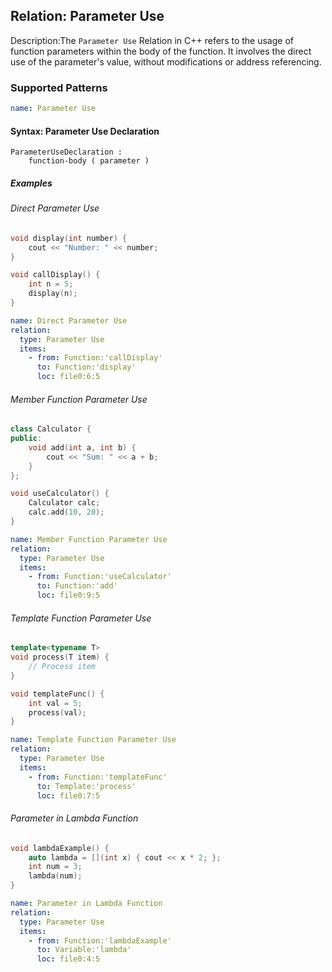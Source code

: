## Relation: Parameter Use

Description:The `Parameter Use` Relation in C++ refers to the usage of function parameters within the body of the function. It involves the direct use of the parameter's value, without modifications or address referencing.

### Supported Patterns

```yaml
name: Parameter Use
```

#### Syntax: Parameter Use Declaration

```text
ParameterUseDeclaration :
    function-body ( parameter )
```

##### Examples

###### Direct Parameter Use

```CPP
void display(int number) {
    cout << "Number: " << number;
}

void callDisplay() {
    int n = 5;
    display(n);
}

```

```yaml
name: Direct Parameter Use
relation:
  type: Parameter Use
  items:
    - from: Function:'callDisplay'
      to: Function:'display'
      loc: file0:6:5

```

###### Member Function Parameter Use

```CPP
class Calculator {
public:
    void add(int a, int b) {
        cout << "Sum: " << a + b;
    }
};

void useCalculator() {
    Calculator calc;
    calc.add(10, 20);
}
```

```yaml
name: Member Function Parameter Use
relation:
  type: Parameter Use
  items:
    - from: Function:'useCalculator'
      to: Function:'add'
      loc: file0:9:5
```

###### Template Function Parameter Use

```CPP
template<typename T>
void process(T item) {
    // Process item
}

void templateFunc() {
    int val = 5;
    process(val);
}
```

```yaml
name: Template Function Parameter Use
relation:
  type: Parameter Use
  items:
    - from: Function:'templateFunc'
      to: Template:'process'
      loc: file0:7:5
```

###### Parameter in Lambda Function


```CPP
void lambdaExample() {
    auto lambda = [](int x) { cout << x * 2; };
    int num = 3;
    lambda(num);
}
```

```yaml
name: Parameter in Lambda Function
relation:
  type: Parameter Use
  items:
    - from: Function:'lambdaExample'
      to: Variable:'lambda'
      loc: file0:4:5
```